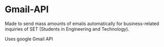 # Gmail-API

Made to send mass amounts of emails automatically for business-related inquiries of SET (Students in Engineering and Technology). 

Uses google Gmail API
